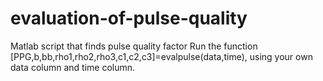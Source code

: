 # evaluation-of-pulse-quality

Matlab script that finds pulse quality factor
Run the function [PPG,b,bb,rho1,rho2,rho3,c1,c2,c3]=evalpulse(data,time), using your own data column and time column.
